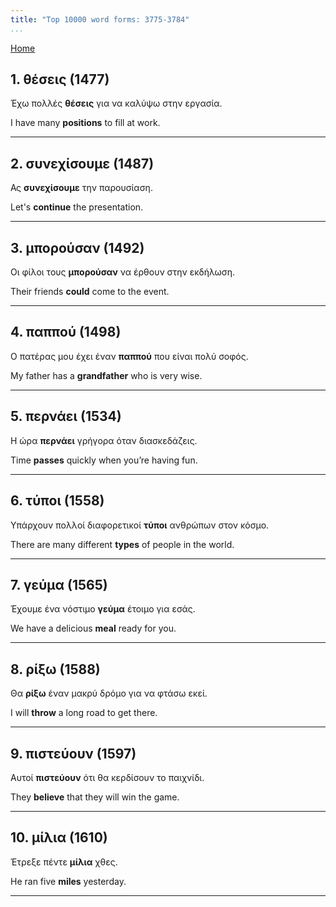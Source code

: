 ```yaml
---
title: "Top 10000 word forms: 3775-3784"
...
```


[Home](./) 

## 1. θέσεις (1477)

Έχω πολλές **θέσεις** για να καλύψω στην εργασία.

I have many **positions** to fill at work.

---

## 2. συνεχίσουμε (1487)

Ας **συνεχίσουμε** την παρουσίαση.

Let's **continue** the presentation.

---

## 3. μπορούσαν (1492)

Οι φίλοι τους **μπορούσαν** να έρθουν στην εκδήλωση.  

Their friends **could** come to the event.

---

## 4. παππού (1498)

Ο πατέρας μου έχει έναν **παππού** που είναι πολύ σοφός.  

My father has a **grandfather** who is very wise.

---

## 5. περνάει (1534)

Η ώρα **περνάει** γρήγορα όταν διασκεδάζεις.  

Time **passes** quickly when you’re having fun.

---

## 6. τύποι (1558)

Υπάρχουν πολλοί διαφορετικοί **τύποι** ανθρώπων στον κόσμο.  

There are many different **types** of people in the world.

---

## 7. γεύμα (1565)

Έχουμε ένα νόστιμο **γεύμα** έτοιμο για εσάς.

We have a delicious **meal** ready for you.

---

## 8. ρίξω (1588)

Θα **ρίξω** έναν μακρύ δρόμο για να φτάσω εκεί.

I will **throw** a long road to get there.

---

## 9. πιστεύουν (1597)

Αυτοί **πιστεύουν** ότι θα κερδίσουν το παιχνίδι.

They **believe** that they will win the game.

---

## 10. μίλια (1610)

Έτρεξε πέντε **μίλια** χθες.

He ran five **miles** yesterday.

---

